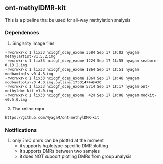 ## ont-methylDMR-kit
This is a pipeline that be used for all-way methylation analysis

### Dependences 
1. Singlarity image files
```
-rwxrwxr-x 1 lix33 ncicgf_dceg_exome 358M Sep 17 19:02 nyagam-methylartist-v1.5.2.img
-rwxrwxr-x 1 lix33 ncicgf_dceg_exome 122M Sep 17 18:55 nyagam-seaborn-0.13.2.img
-rwxrwxr-x 1 lix33 ncicgf_dceg_exome 186M Sep 17 18:51 nyagam-modbamtools-v0.4.8.img
-rwxrwxr-x 1 lix33 ncicgf_dceg_exome 186M Sep 17 18:48 nyagam-modbamtools-v0.4.8.img.pulling.1758147449430
-rwxrwxr-x 1 lix33 ncicgf_dceg_exome 571M Sep 17 18:17 nyagam-ont-methyldmr-kit-v1.0.img
-rwxrwxr-x 1 lix33 ncicgf_dceg_exome  42M Sep 17 18:08 nyagam-modkit-v0.5.0.img
```
2. The online repo
```
https://github.com/NyagaM/ont-methylDMR-kit
```
### Notifications
1. only 5mC dmrs can be plotted at the moment
   * it supports haplotype-specific DMR plotting
   * it supports DMRs between two samples
   * it does NOT supoort plotting DMRs from group analysis
